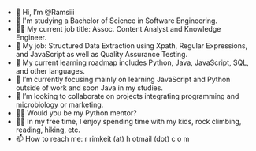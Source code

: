 - 👋 Hi, I’m @Ramsiii
- 📖 I'm studying a Bachelor of Science in Software Engineering.
- 👨‍💻 My current job title: Assoc. Content Analyst and Knowledge Engineer.
- 🤖 My job: Structured Data Extraction using Xpath, Regular Expressions, and JavaScript as well as Quality Assurance Testing.
- 👀 My current learning roadmap includes Python, Java, JavaScript, SQL, and other languages.
- 🌱 I’m currently focusing mainly on learning JavaScript and Python outside of work and soon Java in my studies.
- 💞️ I’m looking to collaborate on projects integrating programming and microbiology or marketing.
- 👨‍🎓 Would you be my Python mentor?
- 🧗‍♂️ In my free time, I enjoy spending time with my kids, rock climbing, reading, hiking, etc.
- 📫 How to reach me: r rimkeit (at) h otmail (dot) c o m
